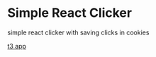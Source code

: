 # Simple React Clicker
simple react clicker with saving clicks in cookies

[t3 app](https://create.t3.gg/)
